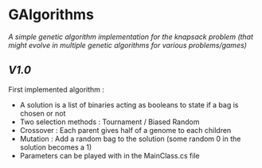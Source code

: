 ﻿# GAlgorithms
*A simple genetic algorithm implementation for the knapsack problem (that might evolve in multiple genetic algorithms for various problems/games)*

## *V1.0*
First implemented algorithm :
- A solution is a list of binaries acting as booleans to state if a bag is chosen or not
- Two selection methods : Tournament / Biased Random
- Crossover : Each parent gives half of a genome to each children
- Mutation : Add a random bag to the solution (some random 0 in the solution becomes a 1)
- Parameters can be played with in the MainClass.cs file
